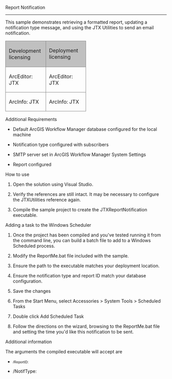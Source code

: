 <span>Report Notification</span>

* * *

This sample demonstrates retrieving a formatted report, updating a notification type message, and using the JTX Utilities to send an email notification.

<table x-use-null-cells="" style="x-cell-content-align: top; border-spacing: 0px; width: 50%; border-spacing: 0px;" cellspacing="0" width="50%"><colgroup><col style="width: 50%;"> <col style="width: 50%;"></colgroup>

<tbody>

<tr style="x-cell-content-align: top;" valign="top">

<td style="width: 50%; padding-right: 10px; padding-bottom: 4px; padding-top: 4px;
	padding-left: 10px; background-color: #c0c0c0; border-top-style: Solid;
	border-bottom-color: #808080; border-bottom-width: 1px; border-bottom-style: Solid;
	border-right-color: #808080; border-right-width: 1px; border-right-style: Solid;
	border-left-color: #808080; border-left-width: 1px; border-left-style: Solid;
	border-top-color: #808080; border-top-width: 1px;" bgcolor="#C0C0C0" width="50%">

Development licensing

</td>

<td style="width: 50%; padding-right: 10px; padding-left: 10px; padding-bottom: 3px;
	padding-top: 3px; background-color: #c0c0c0; border-top-style: Solid;
	border-bottom-color: #808080; border-bottom-width: 1px; border-bottom-style: Solid;
	border-top-color: #808080; border-top-width: 1px; border-right-color: #808080;
	border-right-width: 1px; border-right-style: Solid;" bgcolor="#C0C0C0" width="50%">

Deployment licensing

</td>

</tr>

<tr style="x-cell-content-align: top;" valign="top">

<td style="width: 50%; padding-right: 10px; padding-left: 10px; padding-bottom: 3px;
	padding-top: 3px; border-bottom-color: #808080; border-bottom-width: 1px;
	border-bottom-style: Solid; border-right-color: #808080; border-right-width: 1px;
	border-right-style: Solid; border-left-color: #808080; border-left-width: 1px;
	border-left-style: Solid;" width="50%">

ArcEditor: JTX

</td>

<td style="width: 50%; padding-right: 10px; padding-left: 10px; padding-bottom: 3px;
	padding-top: 3px; border-bottom-color: #808080; border-bottom-width: 1px;
	border-bottom-style: Solid; border-right-color: #808080; border-right-width: 1px;
	border-right-style: Solid;" width="50%">

ArcEditor: JTX

</td>

</tr>

<tr style="x-cell-content-align: top;" valign="top">

<td style="width: 50%; padding-right: 10px; padding-left: 10px; padding-bottom: 3px;
	padding-top: 3px; border-bottom-style: Solid; border-right-color: #808080;
	border-right-width: 1px; border-right-style: Solid; border-left-color: #808080;
	border-left-width: 1px; border-left-style: Solid; border-bottom-color: #808080;
	border-bottom-width: 1px;" width="50%">

ArcInfo: JTX

</td>

<td style="width: 50%; padding-right: 10px; padding-left: 10px; padding-bottom: 3px;
	padding-top: 3px; border-bottom-style: Solid; border-bottom-color: #808080;
	border-bottom-width: 1px; border-right-color: #808080; border-right-width: 1px;
	border-right-style: Solid;" width="50%">

ArcInfo: JTX

</td>

</tr>

</tbody>

</table>

Additional Requirements

*   Default ArcGIS Workflow Manager database configured for the local machine

*   Notification type configured with subscribers

*   SMTP server set in ArcGIS Workflow Manager System Settings

*   Report configured

How to use

1.  Open the solution using Visual Studio.

2.  Verify the references are still intact. It may be necessary to configure the JTXUtilities reference again.

3.  Compile the sample project to create the JTXReportNotification executable.

Adding a task to the Windows Scheduler

1.  Once the project has been compiled and you've tested running it from the command line, you can build a batch file to add to a Windows Scheduled process.

2.  Modify the ReportMe.bat file included with the sample.

3.  Ensure the path to the executable matches your deployment location.

4.  Ensure the notification type and report ID match your database configuration.

5.  Save the changes

6.  From the Start Menu, select Accessories > System Tools > Scheduled Tasks

7.  Double click Add Scheduled Task

8.  Follow the directions on the wizard, browsing to the ReportMe.bat file and setting the time you'd like this notification to be sent.

Additional information

The arguments the compiled executable will accept are

*   <span style="font-family: Verdana, sans-serif; font-size: 8pt;">/ReportID:<Report ID to execute></span>

*   /NotifType:<Notification type to send>
